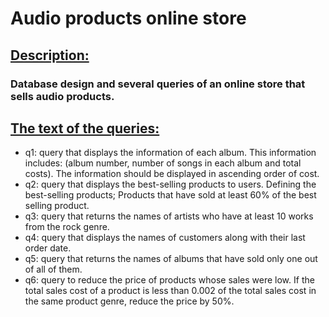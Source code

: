 # Audio products online store

## [Description:](https://github.com/markdown-it/markdown-it-sub)
### Database design and several queries of an online store that sells audio products.

## [The text of the queries:](https://github.com/markdown-it/markdown-it-sub)
- q1: query that displays the information of each album. This information includes: (album number, number of songs in each album and total costs). The information should be displayed in ascending order of cost.
- q2: query that displays the best-selling products to users. Defining the best-selling products; Products that have sold at least 60% of the best selling product.
- q3: query that returns the names of artists who have at least 10 works from the rock genre.
- q4: query that displays the names of customers along with their last order date.
- q5: query that returns the names of albums that have sold only one out of all of them.
- q6: query to reduce the price of products whose sales were low. If the total sales cost of a product is less than 0.002 of the total sales cost in the same product genre, reduce the price by 50%.
